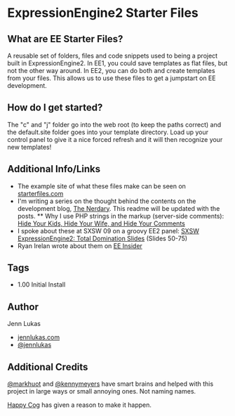 ExpressionEngine2 Starter Files
================================

What are EE Starter Files?
---------------------------

A reusable set of folders, files and code snippets used to being a project built in ExpressionEngine2. In EE1, you could save templates as flat files, but not the other way around. In EE2, you can do both and create templates from your files. This allows us to use these files to get a jumpstart on EE development.


How do I get started?
---------------------

The "c" and "j" folder go into the web root (to keep the paths correct) and the default.site folder goes into your template directory. 
Load up your control panel to give it a nice forced refresh and it will then recognize your new templates! 


Additional Info/Links
----------------------

* The example site of what these files make can be seen on [starterfiles.com](http://starterfiles.com/)
* I'm writing a series on the thought behind the contents on the development blog, [The Nerdary](http://thenerdary.net/). This readme will be updated with the posts.
** Why I use PHP strings in the markup (server-side comments): [Hide Your Kids, Hide Your Wife, and Hide Your Comments](http://thenerdary.net/articles/entry/hide_your_kids_hide_your_wife_and_hide_your_comments)
* I spoke about these at SXSW 09 on a groovy EE2 panel: [SXSW ExpressionEngine2: Total Domination Slides](http://www.slideshare.net/guestf9c0bc/expressionengine-2-total-domination) (Slides 50-75)
* Ryan Irelan wrote about them on [EE Insider](http://eeinsider.com/blog/expressionengine-starter-files/)

Tags
--------
* 1.00 Initial Install

Author
--------

Jenn Lukas

* [jennlukas.com](http://jennlukas.com)
* [@jennlukas](http://twitter.com/jennlukas)


Additional Credits
------------------

[@markhuot](http://twitter.com/markhuot) and [@kennymeyers](http://twitter.com/kennymeyers) have smart brains and helped with this project in large ways or small annoying ones. Not naming names. 

[Happy Cog](http://happycog.com) has given a reason to make it happen. 



